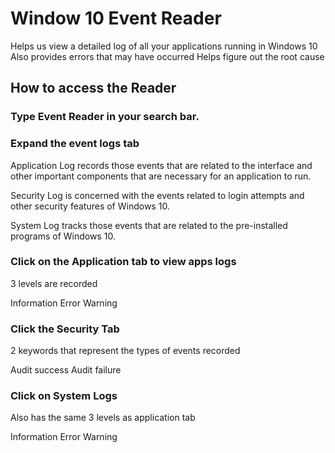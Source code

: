 
# Window 10 Event Reader
Helps us view a detailed log of all your applications running in Windows 10
Also provides errors that may have occurred
Helps figure out the root cause
 
## How to access the Reader

### Type Event Reader in your search bar.

### Expand the event logs tab

Application Log records those events that are related to the interface and other important components that are necessary for an application to run. 

Security Log is concerned with the events related to login attempts and other security features of Windows 10.

System Log tracks those events that are related to the pre-installed programs of Windows 10. 

### Click on the Application tab to view apps logs

3 levels are recorded

Information
Error
Warning

### Click the Security Tab

2 keywords that represent the types of events recorded

Audit success
Audit failure

### Click on System Logs

Also has the same  3 levels as application tab

Information 
Error 
Warning


